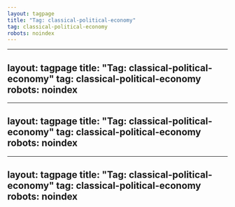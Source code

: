 ```yaml
---
layout: tagpage
title: "Tag: classical-political-economy"
tag: classical-political-economy
robots: noindex
---
```

---
layout: tagpage
title: "Tag: classical-political-economy"
tag: classical-political-economy
robots: noindex
---
---
layout: tagpage
title: "Tag: classical-political-economy"
tag: classical-political-economy
robots: noindex
---
---
layout: tagpage
title: "Tag: classical-political-economy"
tag: classical-political-economy
robots: noindex
---
